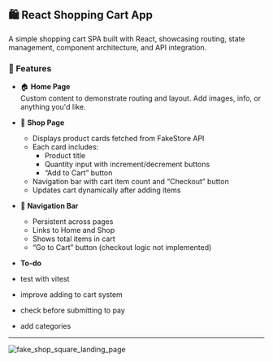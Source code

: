 ## 🛍️ React Shopping Cart App

A simple shopping cart SPA built with React, showcasing routing, state management, component architecture, and API integration.

### 🚀 Features

- 🏠 **Home Page**  
  Custom content to demonstrate routing and layout. Add images, info, or anything you'd like.
  
- 🛒 **Shop Page**  
  - Displays product cards fetched from FakeStore API  
  - Each card includes:
    - Product title
    - Quantity input with increment/decrement buttons
    - “Add to Cart” button
  - Navigation bar with cart item count and “Checkout” button
  - Updates cart dynamically after adding items

- 🔁 **Navigation Bar**  
  - Persistent across pages  
  - Links to Home and Shop  
  - Shows total items in cart  
  - “Go to Cart” button (checkout logic not implemented)
- **To-do**
- test with vitest
- improve adding to cart system
- check before submitting to pay
- add categories
  
-----------------------------------------------------------------------------------------
![fake_shop_square_landing_page](https://github.com/user-attachments/assets/88e1044c-3de3-4b9b-8878-3154c0bb2209)
